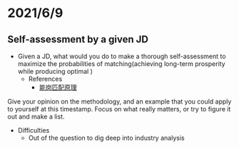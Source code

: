 # 2021/6/9
## Self-assessment by a given JD
- Given a JD, what would you do to make a thorough self-assessment to maximize the probabilities of matching(achieving long-term prosperity while producing optimal  )
  - References
    - [能岗匹配原理](https://wiki.mbalib.com/wiki/%E8%83%BD%E5%B2%97%E5%8C%B9%E9%85%8D%E5%8E%9F%E7%90%86)

Give your opinion on the methodology, and an example that you could apply to yourself at this timestamp. Focus on what really matters, or try to figure it out and make a list.

- Difficulties
  - Out of the question to dig deep into industry analysis
